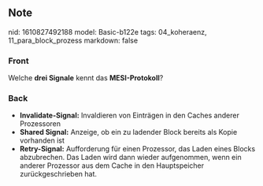 ## Note
nid: 1610827492188
model: Basic-b122e
tags: 04_koheraenz, 11_para_block_prozess
markdown: false

### Front
Welche <b>drei Signale</b> kennt das <b>MESI-Protokoll</b>?

### Back
<ul><li><div><b>Invalidate-Signal:</b> Invaldieren von Einträgen in den Caches anderer Prozessoren</div></li><li><div><b>Shared Signal:</b> Anzeige, ob ein zu ladender Block bereits als Kopie vorhanden ist</div></li><li><div><b>Retry-Signal:</b> Aufforderung für einen Prozessor, das Laden eines Blocks abzubrechen. Das Laden wird dann wieder aufgenommen, wenn ein anderer Prozessor aus dem Cache in den Hauptspeicher zurückgeschrieben hat.</div></li></ul>
